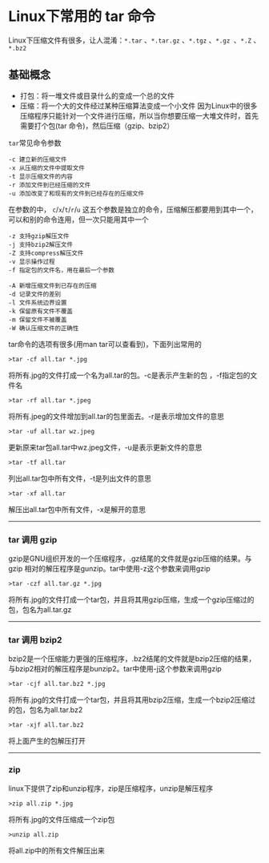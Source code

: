 # Linux下常用的 tar 命令
Linux下压缩文件有很多，让人混淆：`*.tar` 、`*.tar.gz` 、`*.tgz` 、`*.gz `、`*.Z` 、`*.bz2`

##  基础概念
- 打包：将一堆文件或目录什么的变成一个总的文件
- 压缩：将一个大的文件经过某种压缩算法变成一个小文件
因为Linux中的很多压缩程序只能针对一个文件进行压缩，所以当你想要压缩一大堆文件时，首先需要打个包(tar 命令)，然后压缩（gzip、bzip2）

`tar`常见命令参数
```
-c 建立新的压缩文件
-x 从压缩的文件中提取文件
-t 显示压缩文件的内容
-r 添加文件到已经压缩的文件
-u 添加改变了和现有的文件到已经存在的压缩文件
```
在参数的中， `c`/`x`/`t`/`r`/`u` 这五个参数是独立的命令，压缩解压都要用到其中一个，可以和别的命令连用，但一次只能用其中一个


```
-z 支持gzip解压文件
-j 支持bzip2解压文件
-Z 支持compress解压文件
-v 显示操作过程
-f 指定包的文件名，用在最后一个参数

-A 新增压缩文件到已存在的压缩
-d 记录文件的差别
-l 文件系统边界设置
-k 保留原有文件不覆盖
-m 保留文件不被覆盖
-W 确认压缩文件的正确性
```

tar命令的选项有很多(用man tar可以查看到)，下面列出常用的


``` shell
>tar -cf all.tar *.jpg
```
将所有.jpg的文件打成一个名为all.tar的包。-c是表示产生新的包 ，-f指定包的文件名


``` shell
>tar -rf all.tar *.jpeg
```
将所有.jpeg的文件增加到all.tar的包里面去。-r是表示增加文件的意思


``` shell
>tar -uf all.tar wz.jpeg
```
更新原来tar包all.tar中wz.jpeg文件，-u是表示更新文件的意思

``` shell
>tar -tf all.tar
```
列出all.tar包中所有文件，-t是列出文件的意思


``` shell
>tar -xf all.tar
```
解压出all.tar包中所有文件，-x是解开的意思

-----------
### tar 调用 gzip
gzip是GNU组织开发的一个压缩程序，.gz结尾的文件就是gzip压缩的结果。与gzip 相对的解压程序是gunzip。tar中使用-z这个参数来调用gzip

``` shell
>tar -czf all.tar.gz *.jpg
```
将所有.jpg的文件打成一个tar包，并且将其用gzip压缩，生成一个gzip压缩过的包，包名为all.tar.gz

------------
### tar 调用 bzip2

bzip2是一个压缩能力更强的压缩程序，.bz2结尾的文件就是bzip2压缩的结果，与bzip2相对的解压程序是bunzip2。tar中使用-j这个参数来调用gzip

``` shell
>tar -cjf all.tar.bz2 *.jpg
```
将所有.jpg的文件打成一个tar包，并且将其用bzip2压缩，生成一个bzip2压缩过的包，包名为all.tar.bz2


``` shell
>tar -xjf all.tar.bz2
```
将上面产生的包解压打开

-------------
### zip

linux下提供了zip和unzip程序，zip是压缩程序，unzip是解压程序
``` shell
>zip all.zip *.jpg
```
将所有.jpg的文件压缩成一个zip包

``` shell
>unzip all.zip
```
将all.zip中的所有文件解压出来